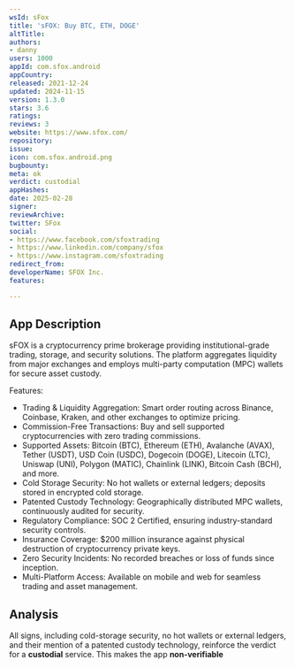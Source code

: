 ```yaml
---
wsId: sFox
title: 'sFOX: Buy BTC, ETH, DOGE'
altTitle: 
authors:
- danny
users: 1000
appId: com.sfox.android
appCountry: 
released: 2021-12-24
updated: 2024-11-15
version: 1.3.0
stars: 3.6
ratings: 
reviews: 3
website: https://www.sfox.com/
repository: 
issue: 
icon: com.sfox.android.png
bugbounty: 
meta: ok
verdict: custodial
appHashes: 
date: 2025-02-28
signer: 
reviewArchive: 
twitter: SFox
social:
- https://www.facebook.com/sfoxtrading
- https://www.linkedin.com/company/sfox
- https://www.instagram.com/sfoxtrading
redirect_from: 
developerName: SFOX Inc.
features: 

---
```


## App Description

sFOX is a cryptocurrency prime brokerage providing institutional-grade trading, storage, and security solutions. The platform aggregates liquidity from major exchanges and employs multi-party computation (MPC) wallets for secure asset custody.

Features:

- Trading & Liquidity Aggregation: Smart order routing across Binance, Coinbase, Kraken, and other exchanges to optimize pricing.
- Commission-Free Transactions: Buy and sell supported cryptocurrencies with zero trading commissions.
- Supported Assets: Bitcoin (BTC), Ethereum (ETH), Avalanche (AVAX), Tether (USDT), USD Coin (USDC), Dogecoin (DOGE), Litecoin (LTC), Uniswap (UNI), Polygon (MATIC), Chainlink (LINK), Bitcoin Cash (BCH), and more.
- Cold Storage Security: No hot wallets or external ledgers; deposits stored in encrypted cold storage.
- Patented Custody Technology: Geographically distributed MPC wallets, continuously audited for security.
- Regulatory Compliance: SOC 2 Certified, ensuring industry-standard security controls.
- Insurance Coverage: $200 million insurance against physical destruction of cryptocurrency private keys.
- Zero Security Incidents: No recorded breaches or loss of funds since inception.
- Multi-Platform Access: Available on mobile and web for seamless trading and asset management.

## Analysis

All signs, including cold-storage security, no hot wallets or external ledgers, and their mention of a patented custody technology, reinforce the verdict for a **custodial** service. This makes the app **non-verifiable**